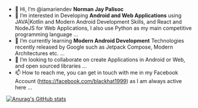 - 👋 Hi, I’m @iamariendev <b>Norman Jay Palisoc</b>
- 👀 I’m interested in Developing <b>Android and Web Applications</b> using JAVA|Kotlin and Modern Android Development Skills, and React and NodeJS for Web Applications, I also use Python as my main competitive programming language ...
- 🌱 I’m currently learning <b>Modern Android Development</b> Technologies recently released by Google such as Jetpack Compose, Modern Architectures etc. ...
- 💞️ I’m looking to collaborate on create Applications in Android or Web, and open sourced libraries ...
- 📫 How to reach me, you can get in touch with me in my Facebook Account (https://facebook.com/blackhat1999) as I am always active here ...

[![Anurag's GitHub stats](https://github-readme-stats.vercel.app/api?username=iamariendev&count_private=true&show_icons=true&theme=dark)](https://github.com/anuraghazra/github-readme-stats)

<!---
iamariendev/iamariendev is a ✨ special ✨ repository because its `README.md` (this file) appears on your GitHub profile.
You can click the Preview link to take a look at your changes.
--->

